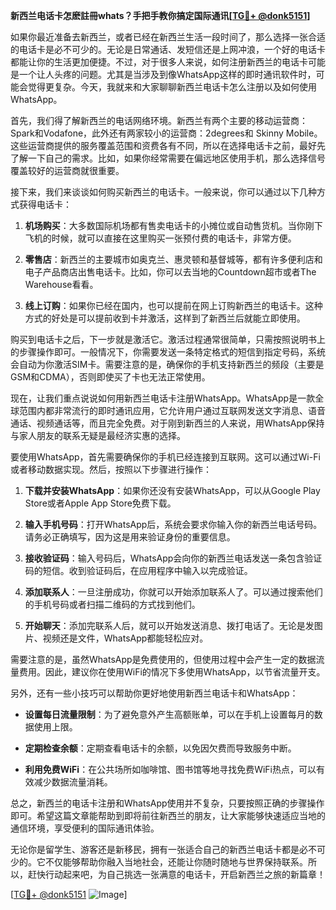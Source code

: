 **新西兰电话卡怎麽註冊whats？手把手教你搞定国际通讯[[TG💪+ @donk5151](https://t.me/s/donk5151)]**

如果你最近准备去新西兰，或者已经在新西兰生活一段时间了，那么选择一张合适的电话卡是必不可少的。无论是日常通话、发短信还是上网冲浪，一个好的电话卡都能让你的生活更加便捷。不过，对于很多人来说，如何注册新西兰的电话卡可能是一个让人头疼的问题。尤其是当涉及到像WhatsApp这样的即时通讯软件时，可能会觉得更复杂。今天，我就来和大家聊聊新西兰电话卡怎么注册以及如何使用WhatsApp。

首先，我们得了解新西兰的电话网络环境。新西兰有两个主要的移动运营商：Spark和Vodafone，此外还有两家较小的运营商：2degrees和 Skinny Mobile。这些运营商提供的服务覆盖范围和资费各有不同，所以在选择电话卡之前，最好先了解一下自己的需求。比如，如果你经常需要在偏远地区使用手机，那么选择信号覆盖较好的运营商就很重要。

接下来，我们来谈谈如何购买新西兰的电话卡。一般来说，你可以通过以下几种方式获得电话卡：

1. **机场购买**：大多数国际机场都有售卖电话卡的小摊位或自动售货机。当你刚下飞机的时候，就可以直接在这里购买一张预付费的电话卡，非常方便。
   
2. **零售店**：新西兰的主要城市如奥克兰、惠灵顿和基督城等，都有许多便利店和电子产品商店出售电话卡。比如，你可以去当地的Countdown超市或者The Warehouse看看。

3. **线上订购**：如果你已经在国内，也可以提前在网上订购新西兰的电话卡。这种方式的好处是可以提前收到卡并激活，这样到了新西兰后就能立即使用。

购买到电话卡之后，下一步就是激活它。激活过程通常很简单，只需按照说明书上的步骤操作即可。一般情况下，你需要发送一条特定格式的短信到指定号码，系统会自动为你激活SIM卡。需要注意的是，确保你的手机支持新西兰的频段（主要是GSM和CDMA），否则即使买了卡也无法正常使用。

现在，让我们重点说说如何用新西兰电话卡注册WhatsApp。WhatsApp是一款全球范围内都非常流行的即时通讯应用，它允许用户通过互联网发送文字消息、语音通话、视频通话等，而且完全免费。对于刚到新西兰的人来说，用WhatsApp保持与家人朋友的联系无疑是最经济实惠的选择。

要使用WhatsApp，首先需要确保你的手机已经连接到互联网。这可以通过Wi-Fi或者移动数据实现。然后，按照以下步骤进行操作：

1. **下载并安装WhatsApp**：如果你还没有安装WhatsApp，可以从Google Play Store或者Apple App Store免费下载。

2. **输入手机号码**：打开WhatsApp后，系统会要求你输入你的新西兰电话号码。请务必正确填写，因为这是用来验证身份的重要信息。

3. **接收验证码**：输入号码后，WhatsApp会向你的新西兰电话发送一条包含验证码的短信。收到验证码后，在应用程序中输入以完成验证。

4. **添加联系人**：一旦注册成功，你就可以开始添加联系人了。可以通过搜索他们的手机号码或者扫描二维码的方式找到他们。

5. **开始聊天**：添加完联系人后，就可以开始发送消息、拨打电话了。无论是发图片、视频还是文件，WhatsApp都能轻松应对。

需要注意的是，虽然WhatsApp是免费使用的，但使用过程中会产生一定的数据流量费用。因此，建议你在使用WiFi的情况下多使用WhatsApp，以节省流量开支。

另外，还有一些小技巧可以帮助你更好地使用新西兰电话卡和WhatsApp：

- **设置每日流量限制**：为了避免意外产生高额账单，可以在手机上设置每月的数据使用上限。
  
- **定期检查余额**：定期查看电话卡的余额，以免因欠费而导致服务中断。

- **利用免费WiFi**：在公共场所如咖啡馆、图书馆等地寻找免费WiFi热点，可以有效减少数据流量消耗。

总之，新西兰的电话卡注册和WhatsApp使用并不复杂，只要按照正确的步骤操作即可。希望这篇文章能帮助到即将前往新西兰的朋友，让大家能够快速适应当地的通信环境，享受便利的国际通讯体验。

无论你是留学生、游客还是新移民，拥有一张适合自己的新西兰电话卡都是必不可少的。它不仅能够帮助你融入当地社会，还能让你随时随地与世界保持联系。所以，赶快行动起来吧，为自己挑选一张满意的电话卡，开启新西兰之旅的新篇章！

[[TG💪+ @donk5151](https://t.me/s/donk5151) ![Image](https://i.postimg.cc/rwNCRYN7/Snipaste-2025-04-30-17-27-05.png)]